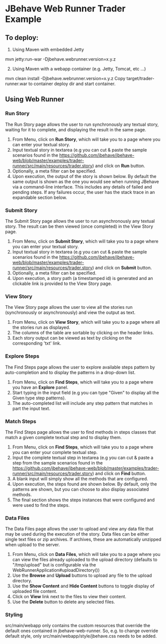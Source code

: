 # JBehave Web Runner Trader Example

## To deploy:

1. Using Maven with embedded Jetty

mvn jetty:run-war -Djbehave.webrunner.version=x.y.z

2. Using Maven with a webapp container (e.g. Jetty, Tomcat, etc ...)

mvn clean install -Djbehave.webrunner.version=x.y.z
Copy target/trader-runner.war to container deploy dir and start container.

## Using Web Runner

### Run Story

The Run Story page allows the user to run synchronously any textual story, waiting for it to complete, and
displaying the result in the same page.

1. From Menu, click on <b>Run Story</b>, which will take you to a
    page where you can enter your textual story.
2. Input textual story in textarea (e.g you can cut & paste
    the sample scenarios found in the https://github.com/jbehave/jbehave-web/blob/master/examples/trader-runner/src/main/resources/trader.story)
        and click on <b>Run</b> button.
3. Optionally, a meta filter can be specified.
4. Upon execution, the output of the story is shown below. By
    default the same output is shown as the one you would see when running
    JBehave via a command-line interface. This includes any details of
    failed and pending steps. If any failures occur, the user has the stack
    trace in an expandable section below.

### Submit Story

The Submit Story page allows the user to run asynchronously any textual story.  The result can be then viewed (once completed) in the View Story page.

1. From Menu, click on <b>Submit Story</b>, which will take you to a
    page where you can enter your textual story.
2. Input textual story in textarea (e.g you can cut & paste
    the sample scenarios found in the https://github.com/jbehave/jbehave-web/blob/master/examples/trader-runner/src/main/resources/trader.story)
        and click on <b>Submit</b> button.
3. Optionally, a meta filter can be specified.
4. Upon execution, a story path (a timestamped id) is generated and an clickable link is provided to the View Story page.

### View Story

The View Story page allows the user to view all the stories run (synchronously or asynchronously) and view the output as text.

1. From Menu, click on <b>View Story</b>, which will take you to a
    page where all the stories run as displayed.
2. The columns of the table are sortable by clicking on the header links.
3. Each story output can be viewed as text by clicking on the corresponding 'txt' link.

### Explore Steps

The Find Steps page allows the user to explore available steps pattern by auto-completion and to display the patterns 
in a drop-down list.

1. From Menu, click on <b>Find Steps</b>, which will take you to
    a page where you have an <b>Explore</b> panel.
2. Start typing in the input field (e.g you can type "Given" to display all the Given type step patterns).
3. The auto-completed list will include any step pattern that matches in part the input text.

### Match Steps

The Find Steps page allows the user to find methods in steps classes that match a given complete textual step and 
to display them.

1. From Menu, click on <b>Find Steps</b>, which will take you to a page where you can enter your complete textual step.
2. Input the complete textual step in textarea (e.g you can cut & paste a
    step from the sample scenarios found in the
    https://github.com/jbehave/jbehave-web/blob/master/examples/trader-runner/src/main/resources/trader.story)
       and click on <b>Find</b> button.
3. A blank input will simply show all the methods that are configured.
4. Upon execution, the steps found are shown below. By default,
    only the patterns are shown, but you can choose to also display
    associated methods.
5. The final section shows the steps instances that were
    configured and were used to find the steps.

### Data Files

The Data Files page allows the user to upload and view any data
file that may be used during the execution of the story. Data files can
be either single text files or zip archives. If archives, these are
automatically unzipped when upload to the server.

1. From Menu, click on <b>Data Files</b>, which will take you to
    a page where you can view the files already uploaded to the upload
    directory (defaults to "/tmp/upload" but is configurable via the WebRunnerApplication#uploadDirectory())
2. Use the <b>Browse</b> and <b>Upload</b> buttons to upload any
    file to the upload directory.
3. Use the <b>Show Content</b> and <b>Hide Content</b> buttons to
    toggle display of uploaded file content.
4. Click on <b>View</b> link next to the files to view their
    content.
5. Use the <b>Delete</b> button to delete any selected files.

### Styling

src/main/webapp only contains the custom resources that override the default ones contained in 
jbehave-web-runner.  So, e.g. to change override default style, only src/main/webapp/style/jbehave.css needs
to be added.


